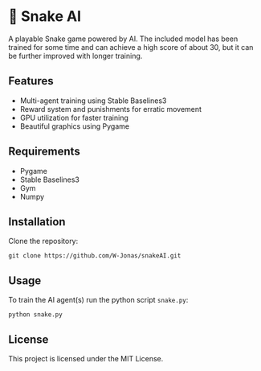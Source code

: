 # 🐍 Snake AI

A playable Snake game powered by AI. The included model has been trained for some time and can achieve a high score of about 30, but it can be further improved with longer training.

## Features

- Multi-agent training using Stable Baselines3
- Reward system and punishments for erratic movement
- GPU utilization for faster training
- Beautiful graphics using Pygame

## Requirements
- Pygame
- Stable Baselines3
- Gym
- Numpy

## Installation

Clone the repository:

```shell
git clone https://github.com/W-Jonas/snakeAI.git
```

## Usage

To train the AI agent(s) run the python script `snake.py`:

```shell
python snake.py
```

## License

This project is licensed under the MIT License.
